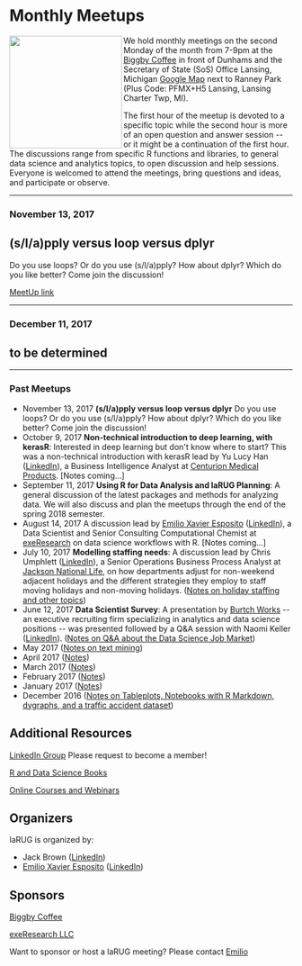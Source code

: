 
# Monthly Meetups

<a href="url"><img src="https://lansingarearusersgroup.github.io/images/laRUG_logo_sep2018_300dpi.png" align="left" height="200"></a>We hold monthly meetings on the second Monday of the month from 7-9pm at the [Biggby Coffee](http://biggby.com) in front of Dunhams and the Secretary of State (SoS) Office Lansing, Michigan [Google Map](https://goo.gl/maps/oiP3Z7UXYf72) next to Ranney Park (Plus Code: PFMX+H5 Lansing, Lansing Charter Twp, MI).

The first hour of the meetup is devoted to a specific topic while the second hour is more of an open question and answer session -- or it might be a continuation of the first hour. The discussions range from specific R functions and libraries, to general data science and analytics topics, to open discussion and help sessions. Everyone is welcomed to attend the meetings, bring questions and ideas, and participate or observe.

------

### November 13, 2017
## (s/l/a)pply versus loop versus dplyr
Do you use loops? Or do you use (s/l/a)pply? How about dplyr? Which do you like better? Come join the discussion!

[MeetUp link](https://www.meetup.com/preview/Lansing-Area-R-Users-Group/events/244682588)

------

### December 11, 2017
## to be determined

------

### Past Meetups
- November 13, 2017 **(s/l/a)pply versus loop versus dplyr**
Do you use loops? Or do you use (s/l/a)pply? How about dplyr? Which do you like better? Come join the discussion!
- October 9, 2017 **Non-technical introduction to deep learning, with kerasR**: Interested in deep learning but don't know where to start? This was a non-technical introduction with kerasR lead by Yu Lucy Han ([LinkedIn](https://www.linkedin.com/in/yulucyhan/)), a Business Intelligence Analyst at [Centurion Medical Products](http://www.centurionmp.com). [Notes coming...]
- September 11, 2017 **Using R for Data Analysis and laRUG Planning**: A general discussion of the latest packages and methods for analyzing data. We will also discuss and plan the meetups through the end of the spring 2018 semester. 
- August 14, 2017 A discussion lead by [Emilio Xavier Esposito](https://github.com/emilioxavier) ([LinkedIn](https://www.linkedin.com/in/emilioxavieresposito/)), a Data Scientist and Senior Consulting Computational Chemist at [exeResearch](http://www.exeResearch.com) on data science workflows with R. [Notes coming...]
- July 10, 2017 **Modelling staffing needs**: A discussion lead by Chris Umphlett ([LinkedIn](https://www.linkedin.com/in/chris-umphlett-2a905669)), a Senior Operations Business Process Analyst at [Jackson National Life](https://www.jackson.com), on how departments adjust for non-weekend adjacent holidays and the different strategies they employ to staff moving holidays and non-moving holidays. ([Notes on holiday staffing and other topics](https://lansingarearusersgroup.github.io/pastMeetups/jul2017))
- June 12, 2017 **Data Scientist Survey**: A presentation by [Burtch Works](http://www.burtchworks.com) -- an executive recruiting firm specializing in analytics and data science positions -- was presented followed by a Q&A session with Naomi Keller ([LinkedIn](https://www.linkedin.com/in/naomikeller/)). ([Notes on Q&A about the Data Science Job Market](https://lansingarearusersgroup.github.io/pastMeetups/jun2017))
- May 2017 ([Notes on text mining](https://lansingarearusersgroup.github.io/pastMeetups/may2017))
- April 2017 ([Notes](https://lansingarearusersgroup.github.io/pastMeetups/apr2017))
- March 2017 ([Notes](https://lansingarearusersgroup.github.io/pastMeetups/mar2017))
- February 2017 ([Notes](https://lansingarearusersgroup.github.io/pastMeetups/feb2017))
- January 2017 ([Notes](https://lansingarearusersgroup.github.io/pastMeetups/jan2017))
- December 2016 ([Notes on Tableplots, Notebooks with R Markdown, dygraphs, and a traffic accident dataset](https://lansingarearusersgroup.github.io/pastMeetups/dec2016))

## Additional Resources
[LinkedIn Group](https://www.linkedin.com/groups/12048353) Please request to become a member!

[R and Data Science Books](https://lansingarearusersgroup.github.io/resources/books)

[Online Courses and Webinars](https://lansingarearusersgroup.github.io/resources/education)


## Organizers

laRUG is organized by: 
- Jack Brown ([LinkedIn](https://www.linkedin.com/in/jackbrown1/))
- [Emilio Xavier Esposito](https://github.com/emilioxavier) ([LinkedIn](https://www.linkedin.com/in/emilioxavieresposito/))


## Sponsors

[Biggby Coffee](http://biggby.com)

[exeResearch LLC](http://www.exeResearch.com)

Want to sponsor or host a laRUG meeting? Please contact [Emilio](https://github.com/emilioxavier)
